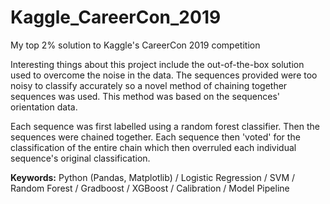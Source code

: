 # Kaggle_CareerCon_2019

My top 2% solution to Kaggle's CareerCon 2019 competition

Interesting things about this project include the out-of-the-box solution used to overcome the noise in the data. The sequences provided were too noisy to classify accurately so a novel method of chaining together sequences was used. This method was based on the sequences' orientation data.

Each sequence was first labelled using a random forest classifier. Then the sequences were chained together. Each sequence then 'voted' for the classification of the entire chain which then overruled each individual sequence's original classification.

**Keywords:** Python (Pandas, Matplotlib) / Logistic Regression / SVM / Random Forest / Gradboost / XGBoost / Calibration / Model Pipeline
